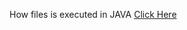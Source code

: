 How files is executed in JAVA 
[Click Here](https://faithful-narwhal-cb8.notion.site/Java-1b537b382b7180d0bb15cef91f21cad5)
